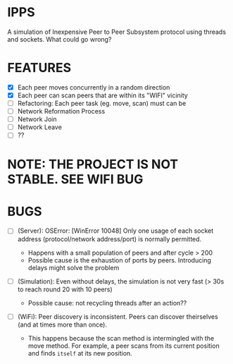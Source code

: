 # IPPS
A simulation of Inexpensive Peer to Peer Subsystem protocol using threads and sockets. What could go wrong?

# FEATURES

- [x] Each peer moves concurrently in a random direction
- [x] Each peer can scan peers that are within its "WIFI" vicinity
- [ ] Refactoring: Each peer task (eg. move, scan) must can be 
- [ ] Network Reformation Process 
- [ ] Network Join
- [ ] Network Leave
- [ ] ??

# NOTE: THE PROJECT IS NOT STABLE. SEE WIFI BUG

# BUGS
- [ ] (Server): OSError: [WinError 10048] Only one usage of each socket address (protocol/network address/port) is normally permitted.
    - Happens with a small population of peers and after cycle > 200
    - Possible cause is the exhaustion of ports by peers. Introducing delays might solve the problem

- [ ] (Simulation): Even without delays, the simulation is not very fast (> 30s to reach round 20 with 10 peers)
    - Possible cause: not recycling threads after an action??

- [ ] (WiFi): Peer discovery is inconsistent. Peers can discover theirselves (and at times more than once).
    - This happens because the scan method is intermingled with the move method. For example, a peer scans from its current position and finds `itself` at its new position. 
